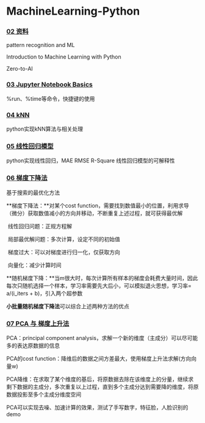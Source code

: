 # MachineLearning-Python

### [02 资料](02-Machine-Learning-Basics)


pattern recognition and ML

Introduction to Machine Learning with Python

Zero-to-AI

### [03 Jupyter Notebook Basics](03-Jupyter-Notebook-Basics)

%run、%time等命令，快捷键的使用

### [04 kNN](04-kNN/)

python实现kNN算法与相关处理

### [05 线性回归模型](05-regression/)
python实现线性回归，MAE RMSE R-Square
线性回归模型的可解释性

### [06 梯度下降法](06-梯度下降法)

基于搜索的最优化方法

**梯度下降法：**对某个cost function，需要找到数值最小的位置，利用求导（微分）获取数值减小的方向并移动，不断重复上述过程，就可获得最优解

​	线性回归问题：正规方程解

​	局部最优解问题：多次计算，设定不同的初始值

​	梯度过大：可以对梯度进行归一化，仅获取方向

​	向量化：减少计算时间

**随机梯度下降：**当m很大时，每次计算所有样本的梯度会耗费大量时间，因此每次只随机选择一个样本，学习率需要先大后小，可以模拟退火思想，学习率= a/(i_iters + b)，引入两个超参数

**小批量随机梯度下降法**可以综合上述两种方法的优点

### [07 PCA  与 梯度上升法](07-PCA与梯度上升法)

PCA：principal component analysis，求解一个新的维度（主成分）可以尽可能多的表达原数据的信息

PCA的cost function：降维后的数据之间方差最大，使用梯度上升法求解(方向向量w)

PCA降维：在求取了某个维度的基后，将原数据去除在该维度上的分量，继续求剩下数据的主成分，多次重复以上过程，直到多个主成分达到需要降的维度，将原数据投影至多个主成分维度空间

PCA可以实现去噪、加速计算的效果，测试了手写数字，特征脸，人脸识别的demo
